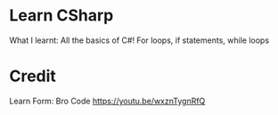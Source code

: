 # Learn CSharp 
What I learnt: All the basics of C#! For loops, if statements, while loops

# Credit
Learn Form: Bro Code https://youtu.be/wxznTygnRfQ
